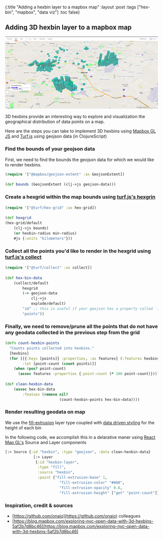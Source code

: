 {:title "Adding a hexbin layer to a mapbox map"
 :layout :post
 :tags  ["hex-bin", "mapbox", "data viz"]
 :toc false}  
 <!-- toc is for table of content -->

## Adding 3D hexbin layer to a mapbox map

![3D hexbin layer](/img/3d-hexbin.png "screenshot from ona.io")

3D hexbins provide an interesting way to explore and visualization the geographical distribution of data points on a map.

Here are the steps you can take to implement 3D hexbins using [Mapbox GL JS](https://docs.mapbox.com/mapbox-gl-js/api/) and [Turf.js](http://turfjs.org/) using geojson data (in ClojureScript)

### Find the bounds of your geojson data

First, we need to find the bounds the geojson data for which we would like to render hexbins.

```clojure
(require '["@mapbox/geojson-extent" :as GeojsonExtent])

(def bounds (GeojsonExtent (clj->js geojson-data)))
```

### Create a hexgrid within the map bounds using [turf.js's hexgrin](http://turfjs.org/docs/#hexGrid)

```clojure
(require '["@turf/hex-grid" :as hex-grid])

(def hexgrid
(hex-grid/default
    (clj->js bounds)
    (or hexbin-radius min-radius)
    #js {:units "kilometers"}))
```

### Collect all the points you'd like to render in the hexgrid using [turf.js's collect](http://turfjs.org/docs/#collect)

```clojure
(require '["@turf/collect" :as collect])

(def hex-bin-data
    (collect/default
        hexgrid
        (-> geojson-data
            clj->js
            explode/default)
        "id" ;; this is useful if your geojson has a property called `id`
        "points"))
```

### Finally, we need to remove/prune all the points that do not have any geodata collected in the previous step from the grid

```clojure
(defn count-hexbin-points
  "Counts points collected into hexbins."
  [hexbins]
  (for [{{:keys [points]} :properties, :as features} (:features hexbins)
        :let [point-count (count points)]]
    (when (pos? point-count)
      (assoc features :properties {:point-count (* 100 point-count)}))))

(def clean-hexbin-data
    (assoc hex-bin-data
        :featues (remove nil?
                         (count-hexbin-points hex-bin-data))))
```

### Render resulting geodata on map

We use the [fill-extrusion](https://docs.mapbox.com/mapbox-gl-js/style-spec/layers/#fill-extrusion) layer type coupled with [data driven styling](https://docs.mapbox.com/help/getting-started/map-design/#data-driven-styles) for the height of each bin

In the following code, we accomplish this in a delarative maner using [React Map GL's](https://visgl.github.io/react-map-gl/) Source and Layer components

```clojure
[:> Source {:id "hexbin", :type "geojson", :data clean-hexbin-data}
             [:> Layer
              {:id "hexbin-layer",
               :type "fill",
               :source "hexbin",
               :paint {"fill-extrusion-base" 1,
                         "fill-extrusion-color" "#088",
                         "fill-extrusion-opacity" 0.6,
                         "fill-extrusion-height" ["get" "point-count"]}}]]
```


### Inspiration, credit & sources
- [https://github.com/onaio](https://github.com/onaio) colleagues
- [https://blog.mapbox.com/exploring-nyc-open-data-with-3d-hexbins-5af2b7d8bc46](https://blog.mapbox.com/exploring-nyc-open-data-with-3d-hexbins-5af2b7d8bc46)

